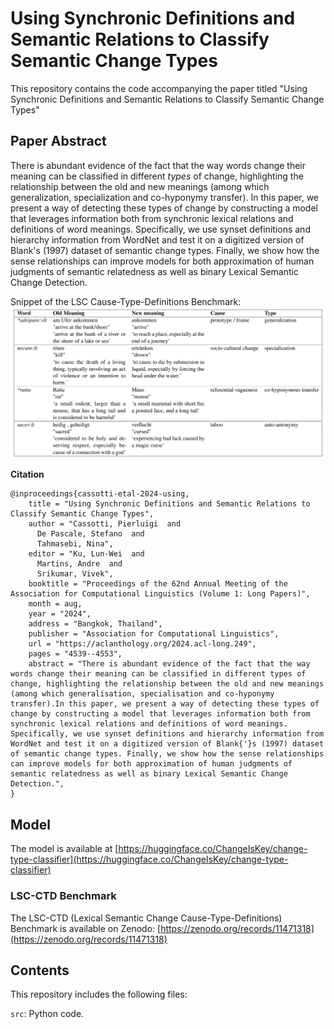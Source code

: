 # Using Synchronic Definitions and Semantic Relations to Classify Semantic Change Types
This repository contains the code accompanying the paper titled "Using Synchronic Definitions and Semantic Relations to Classify Semantic Change Types"

## Paper Abstract
There is abundant evidence of the fact that the way words change their meaning can be classified in different _types_ of change, highlighting the relationship between the old and new meanings (among which generalization, specialization and co-hyponymy transfer).
In this paper, we present a way of detecting these types of change by constructing a model that leverages information both from synchronic lexical relations and definitions of word meanings. Specifically, we use synset definitions and hierarchy information from WordNet and test it on a digitized version of Blank's (1997) dataset of semantic change types. Finally, we show how the sense relationships can improve models for both approximation of human judgments of semantic relatedness as well as binary Lexical Semantic Change Detection.

Snippet of the LSC Cause-Type-Definitions Benchmark:
![alt text](https://github.com/ChangeIsKey/change-type-classification/blob/main/lsc_ctd_benchmark_snippet_table.png "t")

<b> Citation </b>

```
@inproceedings{cassotti-etal-2024-using,
    title = "Using Synchronic Definitions and Semantic Relations to Classify Semantic Change Types",
    author = "Cassotti, Pierluigi  and
      De Pascale, Stefano  and
      Tahmasebi, Nina",
    editor = "Ku, Lun-Wei  and
      Martins, Andre  and
      Srikumar, Vivek",
    booktitle = "Proceedings of the 62nd Annual Meeting of the Association for Computational Linguistics (Volume 1: Long Papers)",
    month = aug,
    year = "2024",
    address = "Bangkok, Thailand",
    publisher = "Association for Computational Linguistics",
    url = "https://aclanthology.org/2024.acl-long.249",
    pages = "4539--4553",
    abstract = "There is abundant evidence of the fact that the way words change their meaning can be classified in different types of change, highlighting the relationship between the old and new meanings (among which generalisation, specialisation and co-hyponymy transfer).In this paper, we present a way of detecting these types of change by constructing a model that leverages information both from synchronic lexical relations and definitions of word meanings. Specifically, we use synset definitions and hierarchy information from WordNet and test it on a digitized version of Blank{'}s (1997) dataset of semantic change types. Finally, we show how the sense relationships can improve models for both approximation of human judgments of semantic relatedness as well as binary Lexical Semantic Change Detection.",
}
```

## Model
The model is available at [https://huggingface.co/ChangeIsKey/change-type-classifier](https://huggingface.co/ChangeIsKey/change-type-classifier)

### LSC-CTD Benchmark
The LSC-CTD (Lexical Semantic Change Cause-Type-Definitions) Benchmark is available on Zenodo:
[https://zenodo.org/records/11471318](https://zenodo.org/records/11471318)

## Contents
This repository includes the following files:

`src`: Python code.

